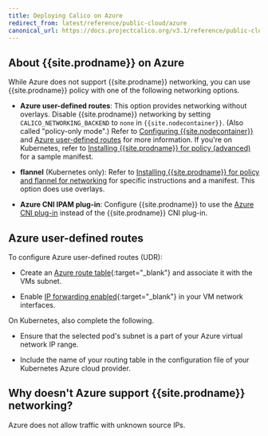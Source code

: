 ```yaml
---
title: Deploying Calico on Azure
redirect_from: latest/reference/public-cloud/azure
canonical_url: https://docs.projectcalico.org/v3.1/reference/public-cloud/azure
---
```


## About {{site.prodname}} on Azure

While Azure does not support {{site.prodname}} networking, you can use
{{site.prodname}} policy with one of the following networking options.

- **Azure user-defined routes**: This option provides networking without overlays.
  Disable {{site.prodname}} networking by setting `CALICO_NETWORKING_BACKEND` to `none` 
  in `{{site.nodecontainer}}`. (Also called "policy-only mode".) Refer to 
  [Configuring {{site.nodecontainer}}](../node/configuration) and [Azure user-defined routes](#azure-user-defined-routes) for more information. If you're on Kubernetes, refer to [Installing {{site.prodname}} for policy (advanced)](../../getting-started/kubernetes/installation/other) for 
  a sample manifest.

- **flannel** (Kubernetes only): Refer to [Installing {{site.prodname}} for policy and flannel for networking](../../getting-started/kubernetes/installation/flannel) 
  for specific instructions and a manifest. This option does use overlays.

- **Azure CNI IPAM plug-in**: Configure {{site.prodname}} to use the 
  [Azure CNI plug-in](https://github.com/Azure/azure-container-networking/blob/master/docs/cni.md)
  instead of the {{site.prodname}} CNI plug-in.


## Azure user-defined routes

To configure Azure user-defined routes (UDR):

- Create an [Azure route table][AzureUDRCreate]{:target="_blank"} and 
  associatе it with the VMs subnet.

- Enable [IP forwarding enabled][AzureIPForward]{:target="_blank"} in your 
  VM network interfaces.

On Kubernetes, also complete the following.

- Ensure that the selected pod's subnet is a part of your Azure virtual 
  network IP range.
  
- Include the name of your routing table in the configuration file of your 
  Kubernetes Azure cloud provider.

## Why doesn't Azure support {{site.prodname}} networking?

Azure does not allow traffic with unknown source IPs.

[AzureIPForward]: https://docs.microsoft.com/en-us/azure/virtual-network/virtual-network-network-interface#enable-or-disable-ip-forwarding
[AzureUDR]: https://docs.microsoft.com/en-us/azure/virtual-network/virtual-networks-udr-overview#user-defined
[AzureUDRCreate]: https://docs.microsoft.com/en-us/azure/virtual-network/create-user-defined-route-portal